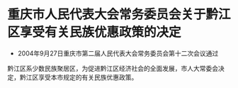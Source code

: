 # 重庆市人民代表大会常务委员会关于黔江区享受有关民族优惠政策的决定

- 2004年9月27日重庆市第二届人民代表大会常务委员会第十二次会议通过

<!-- INFO END -->

黔江区系少数民族聚居区，为促进黔江区经济社会的全面发展，市人大常委会决定，黔江区享受本市规定的有关民族优惠政策。
